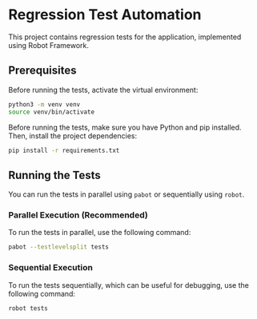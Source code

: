 # Regression Test Automation

This project contains regression tests for the application, implemented using Robot Framework.

## Prerequisites

Before running the tests, activate the virtual environment:

```bash
python3 -m venv venv
source venv/bin/activate
```

Before running the tests, make sure you have Python and pip installed. Then, install the project dependencies:

```bash
pip install -r requirements.txt
```

## Running the Tests

You can run the tests in parallel using `pabot` or sequentially using `robot`.

### Parallel Execution (Recommended)

To run the tests in parallel, use the following command:

```bash
pabot --testlevelsplit tests
```

### Sequential Execution

To run the tests sequentially, which can be useful for debugging, use the following command:

```bash
robot tests
```
